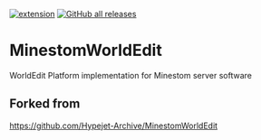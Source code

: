 [![extension](https://img.shields.io/badge/MINESTOM-EXTENSION-orange?style=for-the-badge "badge")](https://minestom.net/repository/?id=CityWideMC/MinestomWorldEdit) [<img alt="GitHub all releases" src="https://img.shields.io/github/downloads/CityWideMC/MinestomWorldEdit/total?style=for-the-badge">](https://github.com/CityWideMC/MinestomWorldEdit/releases)

# MinestomWorldEdit
WorldEdit Platform implementation for Minestom server software

## Forked from 
https://github.com/Hypejet-Archive/MinestomWorldEdit